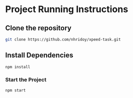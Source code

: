 # Project Running Instructions

## Clone the repository

```bash
git clone https://github.com/nhridoy/xpeed-task.git
```

## Install Dependencies

```bash
npm install
```

### Start the Project

```bash
npm start
```
